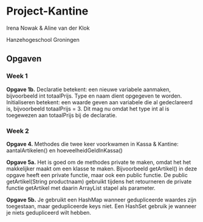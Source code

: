 # Project-Kantine

Irena Nowak & Aline van der Klok

Hanzehogeschool Groningen

## Opgaven

### Week 1

**Opgave 1b.** Declaratie betekent: een nieuwe variabele aanmaken, bijvoorbeeld int totaalPrijs. Type en naam dient opgegeven te worden.
Initialiseren betekent: een waarde geven aan variabele die al gedeclareerd is, bijvoorbeeld totaalPrijs = 3. Dit mag nu omdat het type int al is toegewezen aan totaalPrijs bij de declaratie.

### Week 2
**Opgave 4.** Methodes die twee keer voorkwamen in Kassa & Kantine: 
aantalArtikelen() en hoeveelheidGeldInKassa()

**Opgave 5a.** Het is goed om de methodes private te maken, omdat het het makkelijker maakt om een klasse te maken. Bijvoorbeeld getArtikel() in deze opgave heeft een private functie, maar ook een public functie. De public getArtikel(String productnaam) gebruikt tijdens het retourneren de private functie getArtikel met daarin ArrayList<Artikel> stapel als parameter.
  
**Opgave 5b.** Je gebruikt een HashMap wanneer gedupliceerde waardes zijn toegestaan, maar gedupliceerde keys niet. Een HashSet gebruik je wanneer je niets gedupliceerd wilt hebben.
